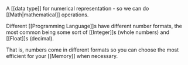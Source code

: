 A [[data type]] for numerical representation - so we can do [[Math|mathematical]] operations.

Different [[Programming Language]]s have different number formats, the most common being some sort of [[Integer]]s (whole numbers) and  [[Float]]s (decimal). 

That is, numbers come in different formats so you can choose the most efficient for your [[Memory]] when necessary.